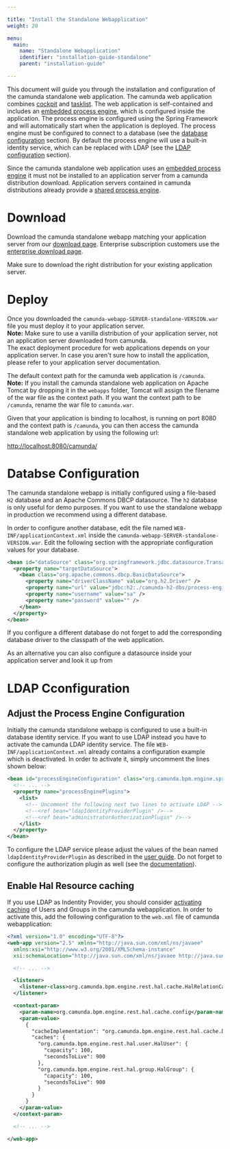 ```yaml
---

title: "Install the Standalone Webapplication"
weight: 20

menu:
  main:
    name: "Standalone Webapplication"
    identifier: "installation-guide-standalone"
    parent: "installation-guide"

---
```



This document will guide you through the installation and configuration of the camunda standalone web application.
The camunda web application combines [cockpit][] and [tasklist][]. The web application is self-contained and includes
an [embedded process engine][], which is configured inside the application. The process engine is configured using the
Spring Framework and will automatically start when the application is deployed. The process engine must be configured
to connect to a database (see the [database configuration][] section). By default the process engine will use a built-in
identity service, which can be replaced with LDAP (see the [LDAP configuration][] section).

<div class="alert alert-danger">
  Since the camunda standalone web application uses an <a href="ref:/guides/user-guide/#introduction-architecture-overview-embedded-process-engine">embedded process engine</a>
  it must not be installed to an application server from a camunda distribution download. Application servers contained in camunda distributions already provide a
  <a href="ref:/guides/user-guide/#introduction-architecture-overview-shared-container-managed-process-engine">shared process engine</a>.
</div>


[cockpit]: ref:/guides/user-guide/#cockpit
[tasklist]: ref:/guides/user-guide/#tasklist
[embedded process engine]: ref:/guides/user-guide/#introduction-architecture-overview-embedded-process-engine
[database configuration]: ref:/guides/installation-guide/standalone/#configuration-database-configuration
[LDAP configuration]: ref:/guides/installation-guide/standalone/#configuration-ldap-configuration


# Download

Download the camunda standalone webapp matching your application server from
our [download page](http://camunda.org/download). Enterprise subscription
customers use the [enterprise download page](ref:/enterprise/#downloads).

<div class="alert alert-info">
  Make sure to download the right distribution for your existing application server.
</div>


# Deploy

Once you downloaded the `camunda-webapp-SERVER-standalone-VERSION.war` file you
must deploy it to your application server.<br>
**Note:** Make sure to use a vanilla distribution of your application server, not an application server downloaded
from camunda.<br>
The exact deployment procedure for web applications depends on
your application server. In case you aren't sure how to install the application, please refer to your application server documentation.


The default context path for the camunda web application is `/camunda`.<br>
**Note:** If you install the camunda standalone web application on Apache Tomcat by dropping
it in the `webapps` folder, Tomcat will assign the filename of the war file as
the context path. If you want the context path to be `/camunda`, rename the war
file to `camunda.war`.

Given that your application is binding to localhost, is running on port 8080
and the context path is `/camunda`, you can then access the camunda standalone
web application by using the following url:

[http://localhost:8080/camunda/](http://localhost:8080/camunda/)


# Databse Configuration

The camunda standalone webapp is initially configured using a file-based `H2` database
and an Apache Commons DBCP datasource. The `h2` database is only useful for demo purposes.
If you want to use the standalone webapp in production we recommend using a different database.

In order to configure another database, edit the file named `WEB-INF/applicationContext.xml` inside the
`camunda-webapp-SERVER-standalone-VERSION.war`. Edit the following section with the appropriate configuration values for your database.

```xml
<bean id="dataSource" class="org.springframework.jdbc.datasource.TransactionAwareDataSourceProxy">
  <property name="targetDataSource">
    <bean class="org.apache.commons.dbcp.BasicDataSource">
      <property name="driverClassName" value="org.h2.Driver" />
      <property name="url" value="jdbc:h2:./camunda-h2-dbs/process-engine;MVCC=TRUE;TRACE_LEVEL_FILE=0;DB_CLOSE_ON_EXIT=FALSE" />
      <property name="username" value="sa" />
      <property name="password" value="" />
    </bean>
  </property>
</bean>
```

<div class="alert alert-warning">
  If you configure a different database do not forget to add the corresponding database driver to the classpath of the web application.
</div>

As an alternative you can also configure a datasource inside your application server and look it up from


# LDAP Cconfiguration

## Adjust the Process Engine Configuration

Initially the camunda standalone webapp is configured to use a built-in database identity service.
If you want to use LDAP instead you have to activate the camunda LDAP identity service. The file
`WEB-INF/applicationContext.xml` already contains a configuration example which is deactivated. In
order to activate it, simply uncomment the lines shown below:

```xml
<bean id="processEngineConfiguration" class="org.camunda.bpm.engine.spring.SpringProcessEngineConfiguration">
  <!-- ... -->
  <property name="processEnginePlugins">
    <list>
      <!-- Uncomment the following next two lines to activate LDAP -->
      <!--<ref bean="ldapIdentityProviderPlugin" />-->
      <!--<ref bean="administratorAuthorizationPlugin" />-->
    </list>
  </property>
</bean>
```

To configure the LDAP service please adjust the values of the bean named `ldapIdentityProviderPlugin` as
described in the [user guide](ref:/guides/user-guide/#process-engine-identity-service-configuration-properties-of-the-ldap-plugin).
Do not forget to configure the authorization plugin as well (see the [documentation](ref:/guides/user-guide/#process-engine-authorization-service)).


## Enable Hal Resource caching

If you use LDAP as Indentity Provider, you should consider [activating caching][hal-caching] of
Users and Groups in the camunda webapplication. In order to activate this, add the following
configuration to the `web.xml` file of camunda webapplication:

```xml
<?xml version="1.0" encoding="UTF-8"?>
<web-app version="2.5" xmlns="http://java.sun.com/xml/ns/javaee"
  xmlns:xsi="http://www.w3.org/2001/XMLSchema-instance"
  xsi:schemaLocation="http://java.sun.com/xml/ns/javaee http://java.sun.com/xml/ns/javaee/web-app_2_5.xsd">

  <!-- ... -->

  <listener>
    <listener-class>org.camunda.bpm.engine.rest.hal.cache.HalRelationCacheBootstrap</listener-class>
  </listener>

  <context-param>
    <param-name>org.camunda.bpm.engine.rest.hal.cache.config</param-name>
    <param-value>
      {
        "cacheImplementation": "org.camunda.bpm.engine.rest.hal.cache.DefaultHalResourceCache",
        "caches": {
          "org.camunda.bpm.engine.rest.hal.user.HalUser": {
            "capacity": 100,
            "secondsToLive": 900
          },
          "org.camunda.bpm.engine.rest.hal.group.HalGroup": {
            "capacity": 100,
            "secondsToLive": 900
          }
        }
      }
    </param-value>
  </context-param>

  <!-- ... -->

</web-app>

```

[hal-caching]: /api-references/rest/#overview-hypertext-application-language-hal-caching-of-hal-relations
